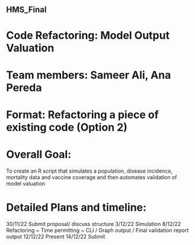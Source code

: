 ## HMS_Final ##

# Code Refactoring: Model Output Valuation # 
# Team members: Sameer Ali, Ana Pereda
# Format: Refactoring a piece of existing code (Option 2)
# Overall Goal: 

To create an R script that simulates a population, disease incidence, mortality data and vaccine coverage and then automates validation of model valuation 

# Detailed Plans and timeline:
30/11/22
Submit proposal/ discuss structure
3/12/22
Simulation
8/12/22
Refactoring
~ Time permitting ~ 
CLI / Graph output / Final validation report output
12/12/22
Present
14/12/22
Submit



